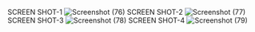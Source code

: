 SCREEN SHOT-1
![Screenshot (76)](https://github.com/user-attachments/assets/ed56ea5f-5254-4865-85c0-ae675159a8e6)
SCREEN SHOT-2
![Screenshot (77)](https://github.com/user-attachments/assets/2f5ba2b9-37ed-4e8b-897b-d77795a5d28e)
SCREEN SHOT-3
![Screenshot (78)](https://github.com/user-attachments/assets/bcca9ec3-2027-4041-93fb-18f20c1a6f47)
SCREEN SHOT-4
![Screenshot (79)](https://github.com/user-attachments/assets/74664967-8fe8-4c43-99a3-a59af44b76e8)



